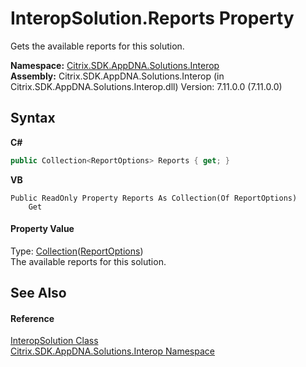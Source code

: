 # InteropSolution.Reports Property 
 

Gets the available reports for this solution.

**Namespace:**&nbsp;<a href="9b022d31-dfbd-e494-2a35-12a59446d9d6">Citrix.SDK.AppDNA.Solutions.Interop</a><br />**Assembly:**&nbsp;Citrix.SDK.AppDNA.Solutions.Interop (in Citrix.SDK.AppDNA.Solutions.Interop.dll) Version: 7.11.0.0 (7.11.0.0)

## Syntax

**C#**
```csharp
public Collection<ReportOptions> Reports { get; }
```

**VB**
```vbnet
Public ReadOnly Property Reports As Collection(Of ReportOptions)
	Get
```


#### Property Value
Type: <a href="http://msdn2.microsoft.com/en-us/library/ms132397" target="_blank">Collection</a>(<a href="82524f79-8658-d7a8-74fa-851734eb48fa">ReportOptions</a>)<br />The available reports for this solution.

## See Also


#### Reference
<a href="f5c6f00f-ab04-119f-5147-d0ad15aef792">InteropSolution Class</a><br /><a href="9b022d31-dfbd-e494-2a35-12a59446d9d6">Citrix.SDK.AppDNA.Solutions.Interop Namespace</a><br />